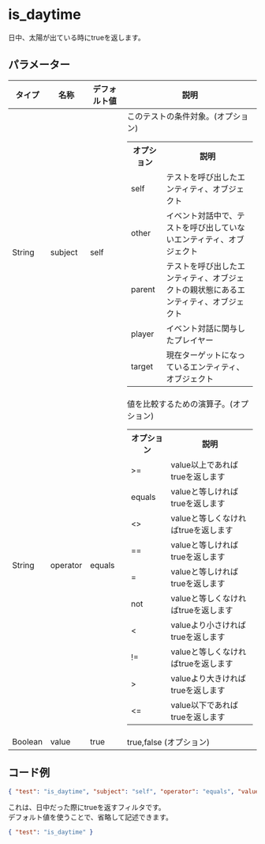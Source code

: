 # is_daytime
日中、太陽が出ている時にtrueを返します。  

## パラメーター
|タイプ |名称  |デフォルト値 |説明 |
|---|---|---|---|
|String |subject |self |このテストの条件対象。(オプション) <table><tr><th>オプション</th><th>説明</th></tr><tr><td>self</td><td>テストを呼び出したエンティティ、オブジェクト</td></tr><tr><td>other</td><td>イベント対話中で、テストを呼び出していないエンティティ、オブジェクト</td></tr><tr><td>parent</td><td>テストを呼び出したエンティティ、オブジェクトの親状態にあるエンティティ、オブジェクト</td></tr><tr><td>player</td><td>イベント対話に関与したプレイヤー</td></tr><tr><td>target</td><td>現在ターゲットになっているエンティティ、オブジェクト</td></tr></table>|
|String |operator |equals |値を比較するための演算子。(オプション) <table><tr><th>オプション</th><th>説明</th></tr><tr><td>>=</td><td>value以上であればtrueを返します</td></tr><tr><td>equals</td><td>valueと等しければtrueを返します</td></tr><tr><td><></td><td>valueと等しくなければtrueを返します</td></tr><tr><td>==</td><td>valueと等しければtrueを返します</td></tr><tr><td>=</td><td>valueと等しければtrueを返します</td></tr><tr><td>not</td><td>valueと等しくなければtrueを返します</td></tr><tr><td><</td><td>valueより小さければtrueを返します</td></tr><tr><td>!=</td><td>valueと等しくなければtrueを返します</td></tr><tr><td>></td><td>valueより大きければtrueを返します</td></tr><tr><td><=</td><td>value以下であればtrueを返します</td></tr></table>|
|Boolean |value |true |true,false (オプション)|

## コード例
```json
{ "test": "is_daytime", "subject": "self", "operator": "equals", "value": "true" }
```

これは、日中だった際にtrueを返すフィルタです。  
デフォルト値を使うことで、省略して記述できます。

```json
{ "test": "is_daytime" }
```

